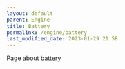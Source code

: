 ```yaml
---
layout: default
parent: Engine
title: Battery
permalink: /engine/battery
last_modified_date: 2023-01-29 21:58
---
```


Page about battery